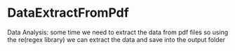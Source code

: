 # DataExtractFromPdf
Data Analysis: some time we need to extract the data from pdf files so using the re(regex library) we can extract the data and save into the output folder
